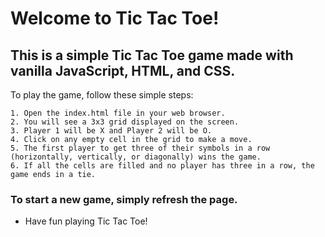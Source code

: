 # Welcome to Tic Tac Toe!

## This is a simple Tic Tac Toe game made with vanilla JavaScript, HTML, and CSS.

To play the game, follow these simple steps:

    1. Open the index.html file in your web browser.
    2. You will see a 3x3 grid displayed on the screen.
    3. Player 1 will be X and Player 2 will be O.
    4. Click on any empty cell in the grid to make a move.
    5. The first player to get three of their symbols in a row (horizontally, vertically, or diagonally) wins the game.
    6. If all the cells are filled and no player has three in a row, the game ends in a tie.

### To start a new game, simply refresh the page.

- Have fun playing Tic Tac Toe!